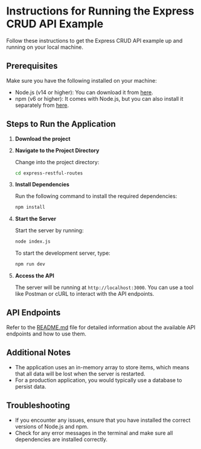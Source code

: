 # Instructions for Running the Express CRUD API Example

Follow these instructions to get the Express CRUD API example up and running on your local machine.

## Prerequisites

Make sure you have the following installed on your machine:

- Node.js (v14 or higher): You can download it from [here](https://nodejs.org/).
- npm (v6 or higher): It comes with Node.js, but you can also install it separately from [here](https://www.npmjs.com/get-npm).

## Steps to Run the Application

1. **Download the project**

2. **Navigate to the Project Directory**

   Change into the project directory:

   ```sh
   cd express-restful-routes
   ```

3. **Install Dependencies**

   Run the following command to install the required dependencies:

   ```sh
   npm install
   ```

4. **Start the Server**

   Start the server by running:

   ```sh
   node index.js
   ```

   To start the development server, type:

   ```sh
   npm run dev
   ```

5. **Access the API**

   The server will be running at `http://localhost:3000`. You can use a tool like Postman or cURL to interact with the API endpoints.

## API Endpoints

Refer to the [README.md](README.md) file for detailed information about the available API endpoints and how to use them.

## Additional Notes

- The application uses an in-memory array to store items, which means that all data will be lost when the server is restarted.
- For a production application, you would typically use a database to persist data.

## Troubleshooting

- If you encounter any issues, ensure that you have installed the correct versions of Node.js and npm.
- Check for any error messages in the terminal and make sure all dependencies are installed correctly.
